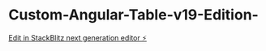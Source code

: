 # Custom-Angular-Table-v19-Edition-

[Edit in StackBlitz next generation editor ⚡️](https://stackblitz.com/~/github.com/Nashwaay/Custom-Angular-Table-v19-Edition-)